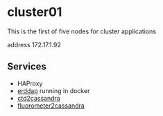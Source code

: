 # cluster01

This is the first of five nodes for cluster applications

address 172.17.1.92

## Services

  * HAProxy
  * [erddap](http://erddap.dm.marine.ie) running in docker
  * [ctd2cassandra](http://ctd2cassandra.dm.marine.ie)
  * [fluorometer2cassandra](http://fluorometer2cassandra.dm.marine.ie)
